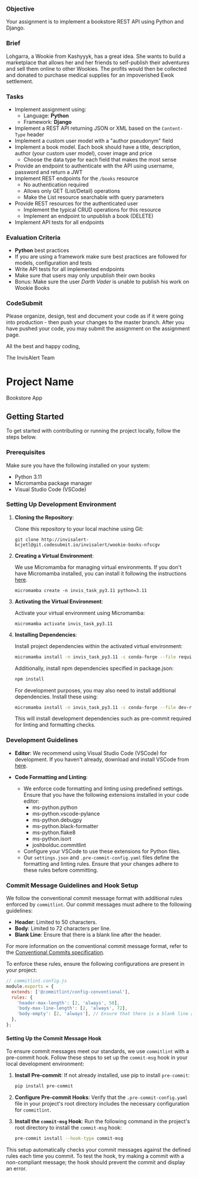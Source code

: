 ### Objective

Your assignment is to implement a bookstore REST API using Python and Django.

### Brief

Lohgarra, a Wookie from Kashyyyk, has a great idea. She wants to build a marketplace that allows her and her friends to
self-publish their adventures and sell them online to other Wookies. The profits would then be collected and donated to purchase
medical supplies for an impoverished Ewok settlement.

### Tasks

- Implement assignment using:
  - Language: **Python**
  - Framework: **Django**
- Implement a REST API returning JSON or XML based on the `Content-Type` header
- Implement a custom user model with a "author pseudonym" field
- Implement a book model. Each book should have a title, description, author (your custom user model), cover image and price
  - Choose the data type for each field that makes the most sense
- Provide an endpoint to authenticate with the API using username, password and return a JWT
- Implement REST endpoints for the `/books` resource
  - No authentication required
  - Allows only GET (List/Detail) operations
  - Make the List resource searchable with query parameters
- Provide REST resources for the authenticated user
  - Implement the typical CRUD operations for this resource
  - Implement an endpoint to unpublish a book (DELETE)
- Implement API tests for all endpoints

### Evaluation Criteria

- **Python** best practices
- If you are using a framework make sure best practices are followed for models, configuration and tests
- Write API tests for all implemented endpoints
- Make sure that users may only unpublish their own books
- Bonus: Make sure the user _Darth Vader_ is unable to publish his work on Wookie Books

### CodeSubmit

Please organize, design, test and document your code as if it were
going into production - then push your changes to the master branch. After you have pushed your code, you may submit the assignment on the assignment page.

All the best and happy coding,

The InvisAlert Team

# Project Name

Bookstore App

## Getting Started

To get started with contributing or running the project locally, follow the steps below.

### Prerequisites

Make sure you have the following installed on your system:

- Python 3.11
- Micromamba package manager
- Visual Studio Code (VSCode)

### Setting Up Development Environment

1. **Cloning the Repository**:

   Clone this repository to your local machine using Git:

   ```
   git clone http://invisalert-bcjetl@git.codesubmit.io/invisalert/wookie-books-nfscgv
   ```

2. **Creating a Virtual Environment**:

   We use Micromamba for managing virtual environments. If you don't have Micromamba installed, you can install it following the instructions [here](https://mamba.readthedocs.io/en/latest/installation/micromamba-installation.html).

   ```
   micromamba create -n invis_task_py3.11 python=3.11
   ```

3. **Activating the Virtual Environment**:

   Activate your virtual environment using Micromamba:

   ```
   micromamba activate invis_task_py3.11
   ```

4. **Installing Dependencies**:

   Install project dependencies within the activated virtual environment:

   ```bash
   micromamba install -n invis_task_py3.11 -c conda-forge --file requirements.txt
   ```

   Additionally, install npm dependencies specified in package.json:

   ```bash
   npm install
   ```

   For development purposes, you may also need to install additional
   dependencies. Install these using:

   ```bash
   micromamba install -n invis_task_py3.11 -c conda-forge --file dev-requirements.txt
   ```

   This will install development dependencies such as pre-commit required for linting and formatting checks.

### Development Guidelines

- **Editor**: We recommend using Visual Studio Code (VSCode) for development. If you haven't already, download and install VSCode from [here](https://code.visualstudio.com/).

- **Code Formatting and Linting**:
  - We enforce code formatting and linting using predefined settings. Ensure that you have the following extensions installed in your code editor:
    - ms-python.python
    - ms-python.vscode-pylance
    - ms-python.debugpy
    - ms-python.black-formatter
    - ms-python.flake8
    - ms-python.isort
    - joshbolduc.commitlint
  - Configure your VSCode to use these extensions for Python files.
  - Our `settings.json` and `.pre-commit-config.yaml` files define the formatting and linting rules. Ensure that your changes adhere to these rules before committing.

### Commit Message Guidelines and Hook Setup

We follow the conventional commit message format with additional rules enforced by `commitlint`. Our commit messages must adhere to the following guidelines:

- **Header**: Limited to 50 characters.
- **Body**: Limited to 72 characters per line.
- **Blank Line**: Ensure that there is a blank line after the header.

For more information on the conventional commit message format, refer to the [Conventional Commits specification](https://www.conventionalcommits.org/en/v1.0.0/#specification).

To enforce these rules, ensure the following configurations are present in your project:

```javascript
// commitlint.config.js
module.exports = {
  extends: ['@commitlint/config-conventional'],
  rules: {
    'header-max-length': [2, 'always', 50],
    'body-max-line-length': [2, 'always', 72],
    'body-empty': [2, 'always'], // Ensure that there is a blank line after the header
  },
};
```

#### Setting Up the Commit Message Hook

To ensure commit messages meet our standards, we use `commitlint` with a pre-commit hook. Follow these steps to set up the `commit-msg` hook in your local development environment:

1. **Install Pre-commit**:
   If not already installed, use pip to install `pre-commit`:

   ```bash
   pip install pre-commit
   ```

2. **Configure Pre-commit Hooks**:
   Verify that the `.pre-commit-config.yaml` file in your project's root directory includes the necessary configuration for `commitlint`.

3. **Install the `commit-msg` Hook**:
   Run the following command in the project's root directory to install the `commit-msg` hook:

   ```bash
   pre-commit install --hook-type commit-msg
   ```

This setup automatically checks your commit messages against the defined rules each time you commit. To test the hook, try making a commit with a non-compliant message; the hook should prevent the commit and display an error.
